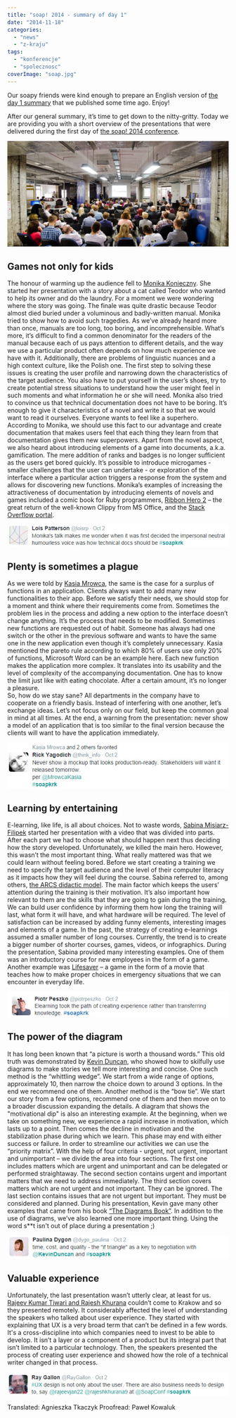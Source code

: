 ```yaml
---
title: "soap! 2014 - summary of day 1"
date: "2014-11-18"
categories: 
  - "news"
  - "z-kraju"
tags: 
  - "konferencje"
  - "spolecznosc"
coverImage: "soap.jpg"
---
```


Our soapy friends were kind enough to prepare an English version of [the day 1 summary](http://techwriter.pl/soap-2014-relacja-z-pierwszego-dnia/) that we published some time ago. Enjoy!

After our general summary, it’s time to get down to the nitty-gritty. Today we are providing you with a short overview of the presentations that were delivered during the first day of [the soap! 2014 conference](http://soapconf.com/).

[![soap! 2014 audience](images/DSC6686-1024x489.jpg)](http://techwriter.pl/wp-content/uploads/2014/10/DSC6686.jpg)

## Games not only for kids

The honour of warming up the audience fell to [Monika Konieczny](http://soapconf.com/speakers/). She started her presentation with a story about a cat called Teodor who wanted to help its owner and do the laundry. For a moment we were wondering where the story was going. The finale was quite drastic because Teodor almost died buried under a voluminous and badly-written manual. Monika tried to show how to avoid such tragedies. As we’ve already heard more than once, manuals are too long, too boring, and incomprehensible. What’s more, it’s difficult to find a common denominator for the readers of the manual because each of us pays attention to different details, and the way we use a particular product often depends on how much experience we have with it. Additionally, there are problems of linguistic nuances and a high context culture, like the Polish one. The first step to solving these issues is creating the user profile and narrowing down the characteristics of the target audience. You also have to put yourself in the user’s shoes, try to create potential stress situations to understand how the user might feel in such moments and what information he or she will need. Monika also tried to convince us that technical documentation does not have to be boring. It’s enough to give it characteristics of a novel and write it so that we would want to read it ourselves. Everyone wants to feel like a superhero. According to Monika, we should use this fact to our advantage and create documentation that makes users feel that each thing they learn from that documentation gives them new superpowers. Apart from the novel aspect, we also heard about introducing elements of a game into documents, a.k.a. gamification. The mere addition of ranks and badges is no longer sufficient as the users get bored quickly. It’s possible to introduce microgames - smaller challenges that the user can undertake - or exploration of the interface where a particular action triggers a response from the system and allows for discovering new functions. Monika’s examples of increasing the attractiveness of documentation by introducing elements of novels and games included a comic book for Ruby programmers, [Ribbon Hero 2](http://www.ribbonhero.com/) – the great return of the well-known Clippy from MS Office, and the [Stack Overflow portal](http://stackoverflow.com/).

[![SoapMonikaKonieczny](images/SoapMonikaKonieczny.jpg)](http://techwriter.pl/wp-content/uploads/2014/10/SoapMonikaKonieczny.jpg)

## Plenty is sometimes a plague

As we were told by [Kasia Mrowca](http://soapconf.com/speakers/), the same is the case for a surplus of functions in an application. Clients always want to add many new functionalities to their app. Before we satisfy their needs, we should stop for a moment and think where their requirements come from. Sometimes the problem lies in the process and adding a new option to the interface doesn’t change anything. It’s the process that needs to be modified. Sometimes new functions are requested out of habit. Someone has always had one switch or the other in the previous software and wants to have the same one in the new application even though it’s completely unnecessary. Kasia mentioned the pareto rule according to which 80% of users use only 20% of functions, Microsoft Word can be an example here. Each new function makes the application more complex. It translates into its usability and the level of complexity of the accompanying documentation. One has to know the limit just like with eating chocolate. After a certain amount, it’s no longer a pleasure.  
So, how do we stay sane? All departments in the company have to cooperate on a friendly basis. Instead of interfering with one another, let’s exchange ideas. Let’s not focus only on our field, but keep the common goal in mind at all times. At the end, a warning from the presentation: never show a model of an application that is too similar to the final version because the clients will want to have the application immediately.

[![SoapKasiaMrowca](images/SoapKasiaMrowca.jpg)](http://techwriter.pl/wp-content/uploads/2014/10/SoapKasiaMrowca.jpg)

## Learning by entertaining

E-learning, like life, is all about choices. Not to waste words, [Sabina Misiarz-Filipek](http://soapconf.com/speakers/) started her presentation with a video that was divided into parts. After each part we had to choose what should happen next thus deciding how the story developed. Unfortunately, we killed the main hero. However, this wasn’t the most important thing. What really mattered was that we could learn without feeling bored. Before we start creating a training we need to specify the target audience and the level of their computer literacy as it impacts how they will feel during the course. Sabina referred to, among others, [the ARCS didactic model](http://www.learning-theories.com/kellers-arcs-model-of-motivational-design.html). The main factor which keeps the users’ attention during the training is their motivation. It’s also important how relevant to them are the skills that they are going to gain during the training. We can build user confidence by informing them how long the training will last, what form it will have, and what hardware will be required. The level of satisfaction can be increased by adding funny elements, interesting images and elements of a game. In the past, the strategy of creating e-learnings assumed a smaller number of long courses. Currently, the trend is to create a bigger number of shorter courses, games, videos, or infographics. During the presentation, Sabina provided many interesting examples. One of them was an introductory course for new employees in the form of a game. Another example was [Lifesaver](https://life-saver.org.uk) – a game in the form of a movie that teaches how to make proper choices in emergency situations that we can encounter in everyday life.

[![SoapSabinaMisiarzFilipek](images/SoapSabinaMisiarzFilipek.png)](http://techwriter.pl/wp-content/uploads/2014/10/SoapSabinaMisiarzFilipek.png)

## The power of the diagram

It has long been known that “a picture is worth a thousand words.” This old truth was demonstrated by [Kevin Duncan](http://soapconf.com/speakers/), who showed how to skilfully use diagrams to make stories we tell more interesting and concise. One such method is the “whittling wedge”. We start from a wide range of options, approximately 10, then narrow the choice down to around 3 options. In the end we recommend one of them. Another method is the “bow tie”. We start our story from a few options, recommend one of them and then move on to a broader discussion expanding the details. A diagram that shows the "motivational dip" is also an interesting example. At the beginning, when we take on something new, we experience a rapid increase in motivation, which lasts up to a point. Then comes the decline in motivation and the stabilization phase during which we learn. This phase may end with either success or failure. In order to streamline our activities we can use the “priority matrix”. With the help of four criteria - urgent, not urgent, important and unimportant – we divide the area into four sections. The first one includes matters which are urgent and unimportant and can be delegated or performed straightaway. The second section contains urgent and important matters that we need to address immediately. The third section covers matters which are not urgent and not important. They can be ignored. The last section contains issues that are not urgent but important. They must be considered and planned. During his presentation, Kevin gave many other examples that came from his book [“The Diagrams Book”](http://www.thediagramsbook.com). In addition to the use of diagrams, we’ve also learned one more important thing. Using the word s\*\*t isn't out of place during a presentation ;)

[![SoapKevinDuncan](images/SoapKevinDuncan.jpg)](http://techwriter.pl/wp-content/uploads/2014/10/SoapKevinDuncan.jpg)

## Valuable experience

Unfortunately, the last presentation wasn’t utterly clear, at least for us. [Rajeev Kumar Tiwari and Rajesh Khurana](http://soapconf.com/speakers/) couldn’t come to Krakow and so they presented remotely. It considerably affected the level of understanding the speakers who talked about user experience. They started with explaining that UX is a very broad term that can’t be defined in a few words. It's a cross-discipline into which companies need to invest to be able to develop. It isn’t a layer or a component of a product but its integral part that isn’t limited to a particular technology. Then, the speakers presented the process of creating user experience and showed how the role of a technical writer changed in that process.

[![SoapRajeevRajesh](images/SoapRajeevRajesh.jpg)](http://techwriter.pl/wp-content/uploads/2014/10/SoapRajeevRajesh.jpg)

Translated: Agnieszka Tkaczyk Proofread: Paweł Kowaluk

